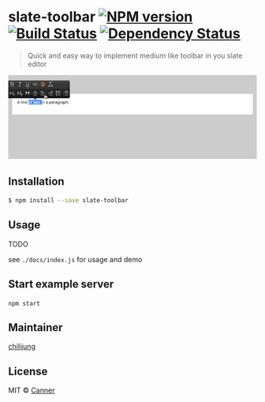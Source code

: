 # slate-toolbar [![NPM version][npm-image]][npm-url] [![Build Status][travis-image]][travis-url] [![Dependency Status][daviddm-image]][daviddm-url]
> Quick and easy way to implement medium like toolbar in you slate editor

![demo](./docs/demo.gif)

## Installation

```sh
$ npm install --save slate-toolbar
```

## Usage

TODO

see `./docs/index.js` for usage and demo

## Start example server

```
npm start
```

## Maintainer

[chilijung](https://github.com/chilijung)

## License

MIT © [Canner](https://github.com/Canner)


[npm-image]: https://badge.fury.io/js/slate-toolbar.svg
[npm-url]: https://npmjs.org/package/slate-toolbar
[travis-image]: https://travis-ci.org/Canner/slate-toolbar.svg?branch=master
[travis-url]: https://travis-ci.org/Canner/slate-toolbar
[daviddm-image]: https://david-dm.org/Canner/slate-toolbar.svg?theme=shields.io
[daviddm-url]: https://david-dm.org/Canner/slate-toolbar
